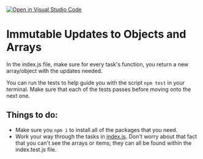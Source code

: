 [![Open in Visual Studio Code](https://classroom.github.com/assets/open-in-vscode-f059dc9a6f8d3a56e377f745f24479a46679e63a5d9fe6f495e02850cd0d8118.svg)](https://classroom.github.com/online_ide?assignment_repo_id=6650759&assignment_repo_type=AssignmentRepo)
# Immutable Updates to Objects and Arrays

In the index.js file, make sure for every task's function, you return a new array/object with the updates needed.

You can run the tests to help guide you with the script `npm test` in your terminal. Make sure that each of the tests passes before moving onto the next one.

## Things to do:

- Make sure you `npm i` to install all of the packages that you need.
- Work your way through the tasks in [index.js](index.js). Don't worry about that fact that you can't see the arrays or items; they can all be found within the index.test.js file.

